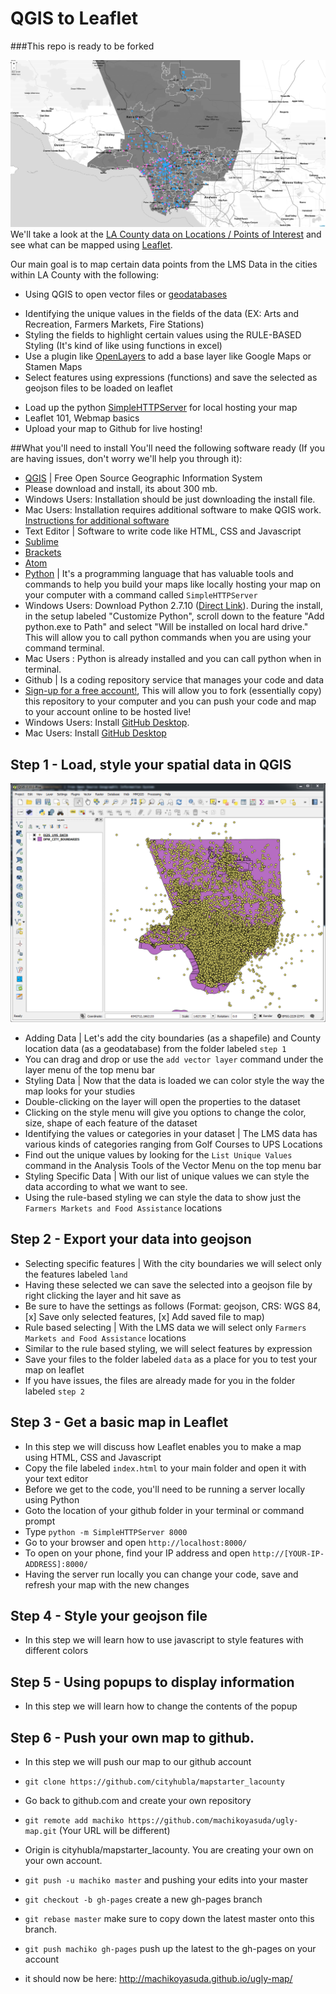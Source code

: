 # QGIS to Leaflet
###This repo is ready to be forked

![alt text](https://raw.githubusercontent.com/cityhubla/mapstarter_lacounty/master/images/cover.PNG)
We'll take a look at the [LA County data on Locations / Points of Interest](http://egis3.lacounty.gov/dataportal/2014/07/07/locationspoints-of-interest-lms-data/) and see what can be mapped using [Leaflet](http://leafletjs.com/).

Our main goal is to map certain data points from the LMS Data in the cities within LA County with the following:

- Using QGIS to open vector files or [geodatabases](http://webhelp.esri.com/arcgisserver/9.3/java/index.htm#geodatabases/an_ove-2050156920.htm)
* Identifying the unique values in the fields of the data (EX: Arts and Recreation, Farmers Markets, Fire Stations)
* Styling the fields to highlight certain values using the RULE-BASED Styling (It's kind of like using functions in excel)
* Use a plugin like [OpenLayers](https://plugins.qgis.org/plugins/openlayers_plugin/) to add a base layer like Google Maps or Stamen Maps
* Select features using expressions (functions) and save the selected as geojson files to be loaded on leaflet
- Load up the python [SimpleHTTPServer](http://www.pythonforbeginners.com/modules-in-python/how-to-use-simplehttpserver/) for local hosting your map
- Leaflet 101, Webmap basics
- Upload your map to Github for live hosting!

##What you'll need to install
You'll need the following software ready (If you are having issues, don't worry we'll help you through it):

- [QGIS](http://qgis.org/en/site/) | Free Open Source Geographic Information System
 - Please download and install, its about 300 mb.
 - Windows Users: Installation should be just downloading the install file.
 - Mac Users: Installation requires additional software to make QGIS work. [Instructions for additional software](http://maps.cga.harvard.edu/qgis/wkshop/mac.php)
- Text Editor | Software to write code like HTML, CSS and Javascript
 - [Sublime](http://www.sublimetext.com/)
 - [Brackets](http://brackets.io/)
 - [Atom](https://atom.io/)
- [Python](https://www.python.org/) | It's a programming language that has valuable tools and commands to help you build your maps like locally hosting your map on your computer with a command called <code>SimpleHTTPServer</code>
 - Windows Users: Download Python 2.7.10 ([Direct Link](https://www.python.org/downloads/)). During the install, in the setup labeled "Customize Python", scroll down to the feature "Add python.exe to Path" and select "Will be installed on local hard drive." This will allow you to call python commands when you are using your command terminal.
 - Mac Users : Python is already installed and you can call python when in terminal.
- Github | Is a coding repository service that manages your code and data
 - [Sign-up for a free account!](https://github.com/), This will allow you to fork (essentially copy) this repository to your computer and you can push your code and map to your account online to be hosted live!
 - Windows Users: Install [GitHub Desktop](https://desktop.github.com/). 
 - Mac Users: Install [GitHub Desktop](https://desktop.github.com/)

## Step 1 - Load, style your spatial data in QGIS
![alt text](https://raw.githubusercontent.com/cityhubla/mapstarter_lacounty/master/images/step_1A.PNG)
- Adding Data | Let's add the city boundaries (as a shapefile) and County location data (as a geodatabase) from the folder labeled `step 1`
 - You can drag and drop or use the `add vector layer` command under the layer menu of the top menu bar
- Styling Data | Now that the data is loaded we can color style the way the map looks for your studies
 - Double-clicking on the layer will open the properties to the dataset
 - Clicking on the style menu will give you options to change the color, size, shape of each feature of the dataset
- Identifying the values or categories in your dataset | The LMS data has various kinds of categories ranging from Golf Courses to UPS Locations
 - Find out the unique values by looking for the `List Unique Values` command in the Analysis Tools of the Vector Menu on the top menu bar
- Styling Specific Data | With our list of unique values we can style the data according to what we want to see.
 - Using the rule-based styling we can style the data to show just the `Farmers Markets and Food Assistance` locations

## Step 2 - Export your data into geojson
- Selecting specific features | With the city boundaries we will select only the features labeled `land`
 - Having these selected we can save the selected into a geojson file by right clicking the layer and hit save as
 - Be sure to have the settings as follows (Format: geojson, CRS: WGS 84, [x] Save only selected features, [x] Add saved file to map)
- Rule based selecting | With the LMS data we will select only `Farmers Markets and Food Assistance` locations
 - Similar to the rule based styling, we will select features by expression
- Save your files to the folder labeled `data` as a place for you to test your map on leaflet
- If you have issues, the files are already made for you in the folder labeled `step 2`

## Step 3 - Get a basic map in Leaflet
- In this step we will discuss how Leaflet enables you to make a map using HTML, CSS and Javascript
- Copy the file labeled `index.html` to your main folder and open it with your text editor
- Before we get to the code, you'll need to be running a server locally using Python
 - Goto the location of your github folder in your terminal or command prompt
 - Type `python -m SimpleHTTPServer 8000`
 - Go to your browser and open `http://localhost:8000/`
 - To open on your phone, find your IP address and open `http://[YOUR-IP-ADDRESS]:8000/`
 - Having the server run locally you can change your code, save and refresh your map with the new changes

## Step 4 - Style your geojson file
- In this step we will learn how to use javascript to style features with different colors

## Step 5 - Using popups to display information
- In this step we will learn how to change the contents of the popup

## Step 6 - Push your own map to github.
- In this step we will push our map to our github account

- `git clone https://github.com/cityhubla/mapstarter_lacounty`
- Go back to github.com and create your own repository
- `git remote add machiko https://github.com/machikoyasuda/ugly-map.git` (Your URL will be different)
- Origin is cityhubla/mapstarter_lacounty. You are creating your own on your own account.
- `git push -u machiko master` and pushing your edits into your master
- `git checkout -b gh-pages` create a new gh-pages branch
- `git rebase master` make sure to copy down the latest master onto this branch.
- `git push machiko gh-pages` push up the latest to the gh-pages on your account
- it should now be here: http://machikoyasuda.github.io/ugly-map/
